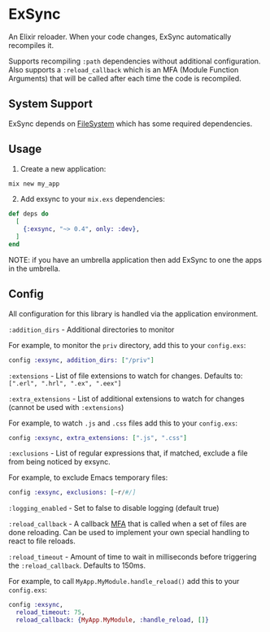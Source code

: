 ExSync
======

An Elixir reloader. When your code changes, ExSync automatically recompiles it.

Supports recompiling `:path` dependencies without additional configuration. Also
supports a `:reload_callback` which is an MFA (Module Function Arguments) that
will be called after each time the code is recompiled.

## System Support

ExSync depends on [FileSystem](https://github.com/falood/file_system) which has
some required dependencies.

## Usage

1. Create a new application:

```bash
mix new my_app
```

2. Add exsync to your `mix.exs` dependencies:

```elixir
def deps do
  [
    {:exsync, "~> 0.4", only: :dev},
  ]
end
```

NOTE: if you have an umbrella application then add ExSync to one the apps in the umbrella.

## Config

All configuration for this library is handled via the application environment.

`:addition_dirs` - Additional directories to monitor

For example, to monitor the `priv` directory, add this to your `config.exs`:

```elixir
config :exsync, addition_dirs: ["/priv"]
```

`:extensions` - List of file extensions to watch for changes. Defaults to: `[".erl", ".hrl", ".ex", ".eex"]`

`:extra_extensions` - List of additional extensions to watch for changes (cannot be used with `:extensions`)

For example, to watch `.js` and `.css` files add this to your `config.exs`:

```elixir
config :exsync, extra_extensions: [".js", ".css"]
```

`:exclusions` - List of regular expressions that, if matched, exclude a file from being noticed by exsync.

For example, to exclude Emacs temporary files:

```elixir
config :exsync, exclusions: [~r/#/]
```

`:logging_enabled` - Set to false to disable logging (default true)

`:reload_callback` - A callback [MFA](https://codereviewvideos.com/blog/what-is-mfa-in-elixir/) that is called when a set of files are done reloading. Can be used to implement your own special handling to react to file reloads.

`:reload_timeout` - Amount of time to wait in milliseconds before triggering the `:reload_callback`. Defaults to 150ms.

For example, to call `MyApp.MyModule.handle_reload()` add this to your `config.exs`:

```elixir
config :exsync,
  reload_timeout: 75,
  reload_callback: {MyApp.MyModule, :handle_reload, []}
```
